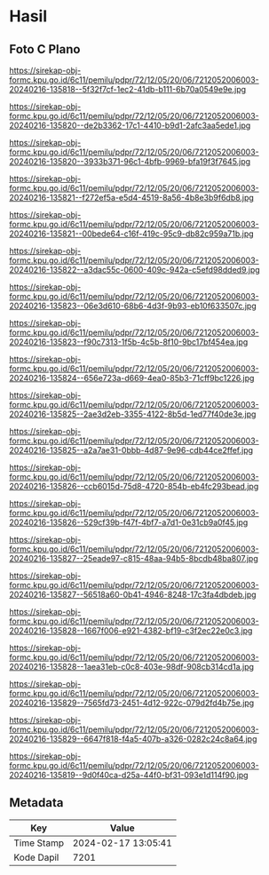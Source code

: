 # Hasil

## Foto C Plano

https://sirekap-obj-formc.kpu.go.id/6c11/pemilu/pdpr/72/12/05/20/06/7212052006003-20240216-135818--5f32f7cf-1ec2-41db-b111-6b70a0549e9e.jpg

https://sirekap-obj-formc.kpu.go.id/6c11/pemilu/pdpr/72/12/05/20/06/7212052006003-20240216-135820--de2b3362-17c1-4410-b9d1-2afc3aa5ede1.jpg

https://sirekap-obj-formc.kpu.go.id/6c11/pemilu/pdpr/72/12/05/20/06/7212052006003-20240216-135820--3933b371-96c1-4bfb-9969-bfa19f3f7645.jpg

https://sirekap-obj-formc.kpu.go.id/6c11/pemilu/pdpr/72/12/05/20/06/7212052006003-20240216-135821--f272ef5a-e5d4-4519-8a56-4b8e3b9f6db8.jpg

https://sirekap-obj-formc.kpu.go.id/6c11/pemilu/pdpr/72/12/05/20/06/7212052006003-20240216-135821--00bede64-c16f-419c-95c9-db82c959a71b.jpg

https://sirekap-obj-formc.kpu.go.id/6c11/pemilu/pdpr/72/12/05/20/06/7212052006003-20240216-135822--a3dac55c-0600-409c-942a-c5efd98dded9.jpg

https://sirekap-obj-formc.kpu.go.id/6c11/pemilu/pdpr/72/12/05/20/06/7212052006003-20240216-135823--06e3d610-68b6-4d3f-9b93-eb10f633507c.jpg

https://sirekap-obj-formc.kpu.go.id/6c11/pemilu/pdpr/72/12/05/20/06/7212052006003-20240216-135823--f90c7313-1f5b-4c5b-8f10-9bc17bf454ea.jpg

https://sirekap-obj-formc.kpu.go.id/6c11/pemilu/pdpr/72/12/05/20/06/7212052006003-20240216-135824--656e723a-d669-4ea0-85b3-71cff9bc1226.jpg

https://sirekap-obj-formc.kpu.go.id/6c11/pemilu/pdpr/72/12/05/20/06/7212052006003-20240216-135825--2ae3d2eb-3355-4122-8b5d-1ed77f40de3e.jpg

https://sirekap-obj-formc.kpu.go.id/6c11/pemilu/pdpr/72/12/05/20/06/7212052006003-20240216-135825--a2a7ae31-0bbb-4d87-9e96-cdb44ce2ffef.jpg

https://sirekap-obj-formc.kpu.go.id/6c11/pemilu/pdpr/72/12/05/20/06/7212052006003-20240216-135826--ccb6015d-75d8-4720-854b-eb4fc293bead.jpg

https://sirekap-obj-formc.kpu.go.id/6c11/pemilu/pdpr/72/12/05/20/06/7212052006003-20240216-135826--529cf39b-f47f-4bf7-a7d1-0e31cb9a0f45.jpg

https://sirekap-obj-formc.kpu.go.id/6c11/pemilu/pdpr/72/12/05/20/06/7212052006003-20240216-135827--25eade97-c815-48aa-94b5-8bcdb48ba807.jpg

https://sirekap-obj-formc.kpu.go.id/6c11/pemilu/pdpr/72/12/05/20/06/7212052006003-20240216-135827--56518a60-0b41-4946-8248-17c3fa4dbdeb.jpg

https://sirekap-obj-formc.kpu.go.id/6c11/pemilu/pdpr/72/12/05/20/06/7212052006003-20240216-135828--1667f006-e921-4382-bf19-c3f2ec22e0c3.jpg

https://sirekap-obj-formc.kpu.go.id/6c11/pemilu/pdpr/72/12/05/20/06/7212052006003-20240216-135828--1aea31eb-c0c8-403e-98df-908cb314cd1a.jpg

https://sirekap-obj-formc.kpu.go.id/6c11/pemilu/pdpr/72/12/05/20/06/7212052006003-20240216-135829--7565fd73-2451-4d12-922c-079d2fd4b75e.jpg

https://sirekap-obj-formc.kpu.go.id/6c11/pemilu/pdpr/72/12/05/20/06/7212052006003-20240216-135829--6647f818-f4a5-407b-a326-0282c24c8a64.jpg

https://sirekap-obj-formc.kpu.go.id/6c11/pemilu/pdpr/72/12/05/20/06/7212052006003-20240216-135819--9d0f40ca-d25a-44f0-bf31-093e1d114f90.jpg


## Metadata

| Key        | Value               |
| ---------- | ------------------- |
| Time Stamp | 2024-02-17 13:05:41 |
| Kode Dapil | 7201                |



